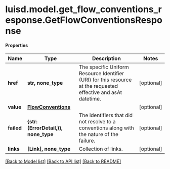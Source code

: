 # luisd.model.get_flow_conventions_response.GetFlowConventionsResponse

#### Properties
Name | Type | Description | Notes
------------ | ------------- | ------------- | -------------
**href** | **str, none_type** | The specific Uniform Resource Identifier (URI) for this resource at the requested effective and asAt datetime. | [optional] 
**value** | [**FlowConventions**](FlowConventions.md) |  | [optional] 
**failed** | **{str: (ErrorDetail,)}, none_type** | The identifiers that did not resolve to a conventions along with the nature of the failure. | [optional] 
**links** | **[Link], none_type** | Collection of links. | [optional] 

[[Back to Model list]](../../README.md#documentation-for-models) [[Back to API list]](../../README.md#documentation-for-api-endpoints) [[Back to README]](../../README.md)

